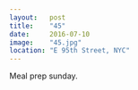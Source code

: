 ```yaml
---
layout:   post
title:    "45"
date:     2016-07-10
image:    "45.jpg"
location: "E 95th Street, NYC"
---
```


Meal prep sunday.
